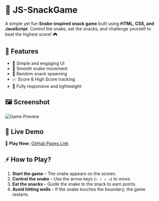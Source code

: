# 🐍 JS-SnackGame

A simple yet fun **Snake-inspired snack game** built using **HTML, CSS, and JavaScript**. Control the snake, eat the snacks, and challenge yourself to beat the highest score! 🎮

## 📌 Features
- 🎨 Simple and engaging UI
- 🐍 Smooth snake movement
- 🍎 Random snack spawning
- 📈 Score & High Score tracking
- 🚀 Fully responsive and lightweight

## 🖼️ Screenshot
![Game Preview](path-to-your-screensho.png)

## 🚀 Live Demo
🔗 **Play Now:** [GitHub Pages Link](https://js-snackgame-viru.netlify.app/)

## ⚡ How to Play?
1. **Start the game** – The snake appears on the screen.
2. **Control the snake** – Use the arrow keys (`← ↑ ↓ →`) to move.
3. **Eat the snacks** – Guide the snake to the snack to earn points.
4. **Avoid hitting walls** – If the snake touches the boundary, the game restarts.
